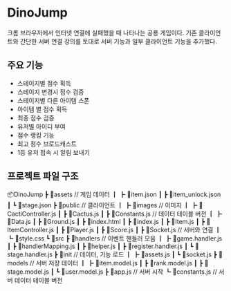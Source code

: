 # DinoJump
 
크롬 브라우저에서 인터넷 연결에 실패했을 때 나타나는 공룡 게임이다.
기존 클라이언트와 간단한 서버 연결 강의를 토대로 서버 기능과 일부 클라이언트 기능을 추가했다.

## 주요 기능

- 스테이지별 점수 획득
- 스테이지 변경시 점수 검증
- 스테이지별 다른 아이템 스폰
- 아이템 별 점수 획득
- 최종 점수 검증
- 유저별 아이디 부여
- 점수 랭킹 기능
- 최고 점수 브로드캐스트
- 1등 유저 접속 시 알림 보내기

## 프로젝트 파일 구조
📦DinoJump
 ┣ 📂assets // 게임 데이터
 ┃ ┣ 📜item.json
 ┃ ┣ 📜item_unlock.json
 ┃ ┗ 📜stage.json
 ┣ 📂public // 클라이언트
 ┃ ┣ 📂images // 이미지
 ┃ ┣ 📜CactiController.js
 ┃ ┣ 📜Cactus.js
 ┃ ┣ 📜Constants.js // 데이터 테이블 버전
 ┃ ┣ 📜Data.js
 ┃ ┣ 📜Ground.js
 ┃ ┣ 📜index.html
 ┃ ┣ 📜index.js
 ┃ ┣ 📜Item.js
 ┃ ┣ 📜ItemController.js
 ┃ ┣ 📜Player.js
 ┃ ┣ 📜Score.js
 ┃ ┣ 📜Socket.js // 서버와 연결
 ┃ ┗ 📜style.css
 ┗ 📂src
   ┣ 📂handlers // 이벤트 핸들러 모음
   ┃ ┣ 📜game.handler.js
   ┃ ┣ 📜handlerMapping.js
   ┃ ┣ 📜helper.js
   ┃ ┣ 📜register.handler.js
   ┃ ┗ 📜stage.handler.js
   ┣ 📂init // 데이터, 기능 로드
   ┃ ┣ 📜assets.js
   ┃ ┗ 📜socket.js
   ┣ 📂models // 서버 저장 데이터
   ┃ ┣ 📜item.model.js
   ┃ ┣ 📜rank.model.js
   ┃ ┣ 📜stage.model.js
   ┃ ┗ 📜user.model.js
   ┣ 📜app.js // 서버 시작
   ┗ 📜constants.js // 서버 데이터 테이블 버전
